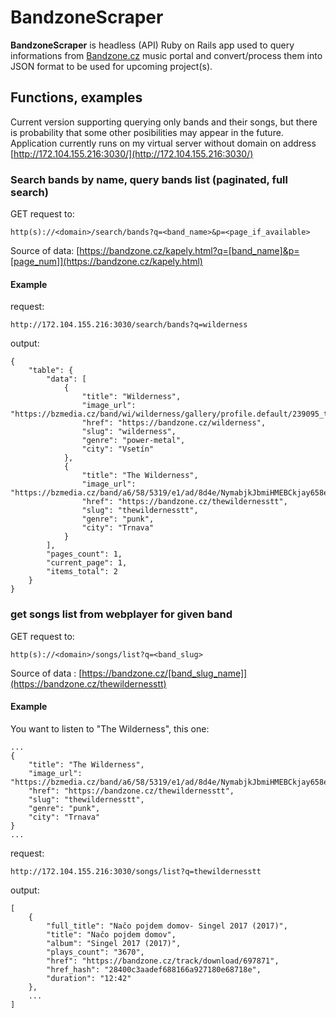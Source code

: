 # BandzoneScraper

**BandzoneScraper** is headless (API) Ruby on Rails app used to query informations from [Bandzone.cz](https://bandzone.cz) music portal and convert/process them into JSON format to be used for upcoming project(s). 


## Functions, examples

Current version supporting querying only bands and their songs, but there is probability that some other posibilities may appear in the future.  
Application currently runs on my virtual server without domain on address [http://172.104.155.216:3030/](http://172.104.155.216:3030/)


### Search bands by name, query bands list (paginated, full search)  

GET request to:

```
http(s)://<domain>/search/bands?q=<band_name>&p=<page_if_available>
```

Source of data: [https://bandzone.cz/kapely.html?q=[band_name]&p=[page_num]](https://bandzone.cz/kapely.html)

#### Example

request:

```
http://172.104.155.216:3030/search/bands?q=wilderness
```

output:

```
{
	"table": {
		"data": [
			{
				"title": "Wilderness",
				"image_url": "https://bzmedia.cz/band/wi/wilderness/gallery/profile.default/239095_t_s.jpg",
				"href": "https://bandzone.cz/wilderness",
				"slug": "wilderness",
				"genre": "power-metal",
				"city": "Vsetín"
			},	
			{
				"title": "The Wilderness",
				"image_url": "https://bzmedia.cz/band/a6/58/5319/e1/ad/8d4e/NymabjkJbmiHMEBCkjay658emY_CCFGu.jpg",
				"href": "https://bandzone.cz/thewildernesstt",
				"slug": "thewildernesstt",
				"genre": "punk",
				"city": "Trnava"
			}
		],
		"pages_count": 1,
		"current_page": 1,
		"items_total": 2
	}
}

```

### get songs list from webplayer for given band

GET request to:

```
http(s)://<domain>/songs/list?q=<band_slug>
```

Source of data : [https://bandzone.cz/[band_slug_name]](https://bandzone.cz/thewildernesstt)

#### Example

You want to listen to "The Wilderness", this one:

```
...
{
	"title": "The Wilderness",
	"image_url": "https://bzmedia.cz/band/a6/58/5319/e1/ad/8d4e/NymabjkJbmiHMEBCkjay658emY_CCFGu.jpg",
	"href": "https://bandzone.cz/thewildernesstt",
	"slug": "thewildernesstt",
	"genre": "punk",
	"city": "Trnava"
}
...
```

request:

```
http://172.104.155.216:3030/songs/list?q=thewildernesstt
```

output:

```
[
	{
		"full_title": "Načo pojdem domov- Singel 2017 (2017)",
		"title": "Načo pojdem domov",
		"album": "Singel 2017 (2017)",
		"plays_count": "3670",
		"href": "https://bandzone.cz/track/download/697871",
		"href_hash": "28400c3aadef688166a927180e68718e",
		"duration": "12:42"
	},
	...
]
```





